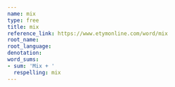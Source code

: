 ```yaml
---
name: mix
type: free
title: mix
reference_link: https://www.etymonline.com/word/mix
root_name: 
root_language: 
denotation: 
word_sums:
- sum: 'Mix + '
  respelling: mix
---
```

